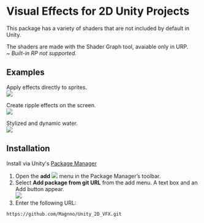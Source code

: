 # Visual Effects for 2D Unity Projects
This package has a variety of shaders that are not included by default in Unity.

The shaders are made with the Shader Graph tool, avaiable only in URP.  
<i>~ Built-in RP not supported.</i>

## Examples
Apply effects directly to sprites.  
![](https://github.com/Magnno/Unity_2D_VFX/assets/93272214/3aaf1282-c348-4b7a-8105-871867a4ff73)

Create ripple effects on the screen.  
![](https://github.com/Magnno/Unity_2D_VFX/assets/93272214/e80780fb-9e8c-4e30-a213-0a1612a47ff9)

Stylized and dynamic water.  
![](https://github.com/Magnno/Unity_2D_VFX/assets/93272214/618681cc-f7d3-4753-97c2-588aded45b28)

## Installation
Install via Unity's [Package Manager](https://docs.unity3d.com/Manual/upm-ui-giturl.html)

1. Open the **add** ![](https://docs.unity3d.com/uploads/Main/iconAdd.png) menu in the Package Manager’s toolbar.  
2. Select **Add package from git URL** from the add menu. A text box and an Add button appear.  
![](https://docs.unity3d.com/uploads/Main/upm-ui-giturl.png)
3. Enter the following URL:  
```
https://github.com/Magnno/Unity_2D_VFX.git
```
